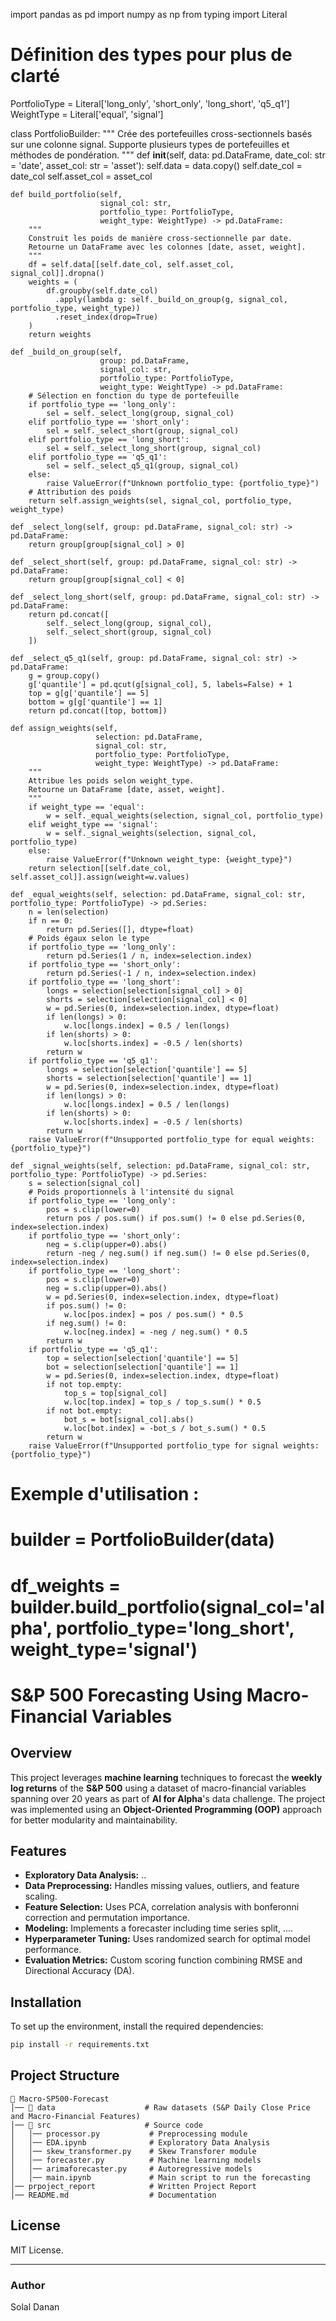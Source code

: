 import pandas as pd
import numpy as np
from typing import Literal

# Définition des types pour plus de clarté
PortfolioType = Literal['long_only', 'short_only', 'long_short', 'q5_q1']
WeightType = Literal['equal', 'signal']

class PortfolioBuilder:
    """
    Crée des portefeuilles cross-sectionnels basés sur une colonne signal.
    Supporte plusieurs types de portefeuilles et méthodes de pondération.
    """
    def __init__(self, data: pd.DataFrame, date_col: str = 'date', asset_col: str = 'asset'):
        self.data = data.copy()
        self.date_col = date_col
        self.asset_col = asset_col

    def build_portfolio(self,
                        signal_col: str,
                        portfolio_type: PortfolioType,
                        weight_type: WeightType) -> pd.DataFrame:
        """
        Construit les poids de manière cross-sectionnelle par date.
        Retourne un DataFrame avec les colonnes [date, asset, weight].
        """
        df = self.data[[self.date_col, self.asset_col, signal_col]].dropna()
        weights = (
            df.groupby(self.date_col)
              .apply(lambda g: self._build_on_group(g, signal_col, portfolio_type, weight_type))
              .reset_index(drop=True)
        )
        return weights

    def _build_on_group(self,
                        group: pd.DataFrame,
                        signal_col: str,
                        portfolio_type: PortfolioType,
                        weight_type: WeightType) -> pd.DataFrame:
        # Sélection en fonction du type de portefeuille
        if portfolio_type == 'long_only':
            sel = self._select_long(group, signal_col)
        elif portfolio_type == 'short_only':
            sel = self._select_short(group, signal_col)
        elif portfolio_type == 'long_short':
            sel = self._select_long_short(group, signal_col)
        elif portfolio_type == 'q5_q1':
            sel = self._select_q5_q1(group, signal_col)
        else:
            raise ValueError(f"Unknown portfolio_type: {portfolio_type}")
        # Attribution des poids
        return self.assign_weights(sel, signal_col, portfolio_type, weight_type)

    def _select_long(self, group: pd.DataFrame, signal_col: str) -> pd.DataFrame:
        return group[group[signal_col] > 0]

    def _select_short(self, group: pd.DataFrame, signal_col: str) -> pd.DataFrame:
        return group[group[signal_col] < 0]

    def _select_long_short(self, group: pd.DataFrame, signal_col: str) -> pd.DataFrame:
        return pd.concat([
            self._select_long(group, signal_col),
            self._select_short(group, signal_col)
        ])

    def _select_q5_q1(self, group: pd.DataFrame, signal_col: str) -> pd.DataFrame:
        g = group.copy()
        g['quantile'] = pd.qcut(g[signal_col], 5, labels=False) + 1
        top = g[g['quantile'] == 5]
        bottom = g[g['quantile'] == 1]
        return pd.concat([top, bottom])

    def assign_weights(self,
                       selection: pd.DataFrame,
                       signal_col: str,
                       portfolio_type: PortfolioType,
                       weight_type: WeightType) -> pd.DataFrame:
        """
        Attribue les poids selon weight_type.
        Retourne un DataFrame [date, asset, weight].
        """
        if weight_type == 'equal':
            w = self._equal_weights(selection, signal_col, portfolio_type)
        elif weight_type == 'signal':
            w = self._signal_weights(selection, signal_col, portfolio_type)
        else:
            raise ValueError(f"Unknown weight_type: {weight_type}")
        return selection[[self.date_col, self.asset_col]].assign(weight=w.values)

    def _equal_weights(self, selection: pd.DataFrame, signal_col: str, portfolio_type: PortfolioType) -> pd.Series:
        n = len(selection)
        if n == 0:
            return pd.Series([], dtype=float)
        # Poids égaux selon le type
        if portfolio_type == 'long_only':
            return pd.Series(1 / n, index=selection.index)
        if portfolio_type == 'short_only':
            return pd.Series(-1 / n, index=selection.index)
        if portfolio_type == 'long_short':
            longs = selection[selection[signal_col] > 0]
            shorts = selection[selection[signal_col] < 0]
            w = pd.Series(0, index=selection.index, dtype=float)
            if len(longs) > 0:
                w.loc[longs.index] = 0.5 / len(longs)
            if len(shorts) > 0:
                w.loc[shorts.index] = -0.5 / len(shorts)
            return w
        if portfolio_type == 'q5_q1':
            longs = selection[selection['quantile'] == 5]
            shorts = selection[selection['quantile'] == 1]
            w = pd.Series(0, index=selection.index, dtype=float)
            if len(longs) > 0:
                w.loc[longs.index] = 0.5 / len(longs)
            if len(shorts) > 0:
                w.loc[shorts.index] = -0.5 / len(shorts)
            return w
        raise ValueError(f"Unsupported portfolio_type for equal weights: {portfolio_type}")

    def _signal_weights(self, selection: pd.DataFrame, signal_col: str, portfolio_type: PortfolioType) -> pd.Series:
        s = selection[signal_col]
        # Poids proportionnels à l'intensité du signal
        if portfolio_type == 'long_only':
            pos = s.clip(lower=0)
            return pos / pos.sum() if pos.sum() != 0 else pd.Series(0, index=selection.index)
        if portfolio_type == 'short_only':
            neg = s.clip(upper=0).abs()
            return -neg / neg.sum() if neg.sum() != 0 else pd.Series(0, index=selection.index)
        if portfolio_type == 'long_short':
            pos = s.clip(lower=0)
            neg = s.clip(upper=0).abs()
            w = pd.Series(0, index=selection.index, dtype=float)
            if pos.sum() != 0:
                w.loc[pos.index] = pos / pos.sum() * 0.5
            if neg.sum() != 0:
                w.loc[neg.index] = -neg / neg.sum() * 0.5
            return w
        if portfolio_type == 'q5_q1':
            top = selection[selection['quantile'] == 5]
            bot = selection[selection['quantile'] == 1]
            w = pd.Series(0, index=selection.index, dtype=float)
            if not top.empty:
                top_s = top[signal_col]
                w.loc[top.index] = top_s / top_s.sum() * 0.5
            if not bot.empty:
                bot_s = bot[signal_col].abs()
                w.loc[bot.index] = -bot_s / bot_s.sum() * 0.5
            return w
        raise ValueError(f"Unsupported portfolio_type for signal weights: {portfolio_type}")

# Exemple d'utilisation :
# builder = PortfolioBuilder(data)
# df_weights = builder.build_portfolio(signal_col='alpha', portfolio_type='long_short', weight_type='signal')


# S&P 500 Forecasting Using Macro-Financial Variables

## Overview
This project leverages **machine learning** techniques to forecast the **weekly log returns** of the **S&P 500** using a dataset of macro-financial variables spanning over 20 years as part of **AI for Alpha**'s data challenge. The project was implemented using an **Object-Oriented Programming (OOP)** approach for better modularity and maintainability.

## Features
- **Exploratory Data Analysis:** ..
- **Data Preprocessing:** Handles missing values, outliers, and feature scaling.
- **Feature Selection:** Uses PCA, correlation analysis with bonferonni correction and permutation importance.
- **Modeling:** Implements a forecaster including time series split, ....
- **Hyperparameter Tuning:** Uses randomized search for optimal model performance.
- **Evaluation Metrics:** Custom scoring function combining RMSE and Directional Accuracy (DA).

## Installation
To set up the environment, install the required dependencies:

```bash
pip install -r requirements.txt
```

## Project Structure
```plaintext
📂 Macro-SP500-Forecast
│── 📂 data                    # Raw datasets (S&P Daily Close Price and Macro-Financial Features)
│── 📂 src                     # Source code
│   │── processor.py           # Preprocessing module
│   │── EDA.ipynb              # Exploratory Data Analysis
│   │── skew_transformer.py    # Skew Transforer module
│   │── forecaster.py          # Machine learning models
│   │── arimaforecaster.py     # Autoregressive models
│   │── main.ipynb             # Main script to run the forecasting
│── prpoject_report            # Written Project Report
│── README.md                  # Documentation
```

## License
MIT License.

---
### Author
Solal Danan
